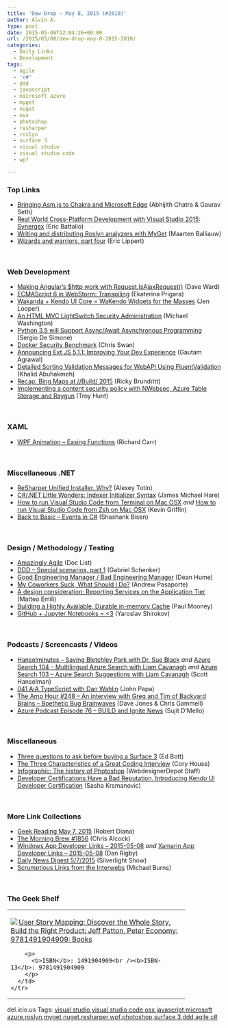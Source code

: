 ```yaml
---
title: 'Dew Drop – May 8, 2015 (#2010)'
author: Alvin A.
type: post
date: 2015-05-08T12:04:26+00:00
url: /2015/05/08/dew-drop-may-8-2015-2010/
categories:
  - Daily Links
  - Development
tags:
  - agile
  - 'c#'
  - ddd
  - javascript
  - microsoft azure
  - myget
  - nuget
  - osx
  - photoshop
  - resharper
  - roslyn
  - surface 3
  - visual studio
  - visual studio code
  - wpf

---
```

### <a name="top"></a>Top Links

  * <a href="http://blogs.windows.com/msedgedev/2015/05/07/bringing-asm-js-to-chakra-microsoft-edge/" target="_blank">Bringing Asm.js to Chakra and Microsoft Edge</a> (Abhijith Chatra & Gaurav Seth)
  * <a href="http://blogs.msdn.com/b/vcblog/archive/2015/05/07/real-world-cross-platform-development-with-visual-studio-2015-synergex.aspx" target="_blank">Real World Cross-Platform Development with Visual Studio 2015: Synergex</a> (Eric Battalio)
  * <a href="http://blog.maartenballiauw.be/post/2015/05/08/Writing-and-distributing-Roslyn-analyzers-with-MyGet.aspx" target="_blank">Writing and distributing Roslyn analyzers with MyGet</a> (Maarten Balliauw)
  * <a href="http://ericlippert.com/2015/05/07/wizards-and-warriors-part-four/" target="_blank">Wizards and warriors, part four</a> (Eric Lippert)

&nbsp;

### <a name="web"></a>Web Development

  * <a href="http://feedproxy.google.com/~r/Encosia/~3/qviit_PgRfo/" target="_blank">Making Angular’s $http work with Request.IsAjaxRequest()</a> (Dave Ward)
  * <a href="http://blog.jetbrains.com/webstorm/2015/05/ecmascript-6-in-webstorm-transpiling/" target="_blank">ECMAScript 6 in WebStorm: Transpiling</a> (Ekaterina Prigara)
  * <a href="http://developer.telerik.com/featured/wakanda-kendo-ui-core-wakendo-widgets-for-the-masses/" target="_blank">Wakanda + Kendo UI Core = WaKendo Widgets for the Masses</a> (Jen Looper)
  * <a href="http://lightswitchhelpwebsite.com/Blog/tabid/61/EntryId/3281/An-HTML-MVC-LightSwitch-Security-Administration.aspx" target="_blank">An HTML MVC LightSwitch Security Administration</a> (Michael Washington)
  * <a href="http://www.infoq.com/news/2015/05/python-async-await?utm_campaign=infoq_content&utm_source=infoq&utm_medium=feed&utm_term=global" target="_blank">Python 3.5 will Support Async/Await Asynchronous Programming</a> (Sergio De Simone)
  * <a href="http://www.infoq.com/news/2015/05/Docker-Security-Benchmark?utm_campaign=infoq_content&utm_source=infoq&utm_medium=feed&utm_term=global" target="_blank">Docker Security Benchmark</a> (Chris Swan)
  * <a href="http://feedproxy.google.com/~r/extblog/~3/TP1YgxHs3FU/" target="_blank">Announcing Ext JS 5.1.1: Improving Your Dev Experience</a> (Gautam Agrawal)
  * <a href="http://khalidabuhakmeh.com/detailed-sorting-validation-messages-for-webapi-using-fluentvalidaiton" target="_blank">Detailed Sorting Validation Messages for WebAPI Using FluentValidation</a> (Khalid Abuhakmeh)
  * <a href="http://blogs.bing.com/maps/2015/05/07/recap-bing-maps-at-build-2015/" target="_blank">Recap: Bing Maps at //Build/ 2015</a> (Ricky Brundritt)
  * <a href="http://feedproxy.google.com/~r/TroyHunt/~3/QqkwEA4kahM/implementing-content-security-policy.html" target="_blank">Implementing a content security policy with NWebsec, Azure Table Storage and Raygun</a> (Troy Hunt)

&nbsp;

### <a name="silverlight"></a>XAML

  * <a href="http://feedproxy.google.com/~r/BlackwaspLatestAdditions/~3/iNDtcVfqzcc/RSSLanding.aspx" target="_blank">WPF Animation &#8211; Easing Functions</a> (Richard Carr)

&nbsp;

### <a name="dotnet"></a>Miscellaneous .NET

  * <a href="http://blog.jetbrains.com/dotnet/2015/05/07/resharper-unified-installer-why/" target="_blank">ReSharper Unified Installer. Why?</a> (Alexey Totin)
  * <a href="http://feedproxy.google.com/~r/BlackRabbitCoder/~3/3DCNWHNkasU/c.net-little-wonders-indexer-initializer-syntax.aspx" target="_blank">C#/.NET Little Wonders: Indexer Initializer Syntax</a> (James Michael Hare)
  * <a href="http://feedproxy.google.com/~r/KevinGriffin/~3/y8U-5WjJG4w/" target="_blank">How to run Visual Studio Code from Terminal on Mac OSX</a> _and_ <a href="http://feedproxy.google.com/~r/KevinGriffin/~3/ui_a9pJmHT0/" target="_blank">How to run Visual Studio Code from Zsh on Mac OSX</a> (Kevin Griffin)
  * <a href="http://dailydotnettips.com/2015/05/07/back-to-basic-events-in-c/" target="_blank">Back to Basic – Events in C#</a> (Shashank Bisen)

&nbsp;

### <a name="design"></a>Design / Methodology / Testing

  * <a href="http://www.doclist.me/2015/05/07/amazingly-agile/" target="_blank">Amazingly Agile</a> (Doc List)
  * <a href="http://feedproxy.google.com/~r/LosTechies/~3/su2bCdiZBxI/" target="_blank">DDD – Special scenarios, part 1</a> (Gabriel Schenker)
  * <a href="http://feedproxy.google.com/~r/DeanHumesBlog/~3/U8GaTaZepVU/9123" target="_blank">Good Engineering Manager / Bad Engineering Manager</a> (Dean Hume)
  * <a href="http://simpleprogrammer.com/2015/05/07/my-coworkers-suck-what-should-i-do/" target="_blank">My Coworkers Suck, What Should I Do?</a> (Andrew Pasaporte)
  * <a href="http://feedproxy.google.com/~r/MattsAlmSpace/~3/H4LIhMVoqHQ/a-design-consideration-reporting.html" target="_blank">A design consideration: Reporting Services on the Application Tier</a> (Matteo Emili)
  * <a href="http://insidethecpu.com/2015/05/08/building-a-highly-available-durable-in-memory-cache/" target="_blank">Building a Highly Available, Durable in-memory Cache</a> (Paul Mooney)
  * <a href="https://github.com/blog/1995-github-jupyter-notebooks-3" target="_blank">GitHub + Jupyter Notebooks = <3</a> (Yaroslav Shirokov)

&nbsp;

### <a name="podcasts"></a>Podcasts / Screencasts / Videos

  * <a href="http://www.hanselminutes.com/default.aspx?ShowID=15470" target="_blank">Hanselminutes &#8211; Saving Bletchley Park with Dr. Sue Black</a> _and_ <a href="http://channel9.msdn.com/Shows/Azure-Friday/Azure-Search-104-Multilingual-Azure-Search-with-Liam-Cavanagh" target="_blank">Azure Search 104 &#8211; Multilingual Azure Search with Liam Cavanagh</a> _and_ <a href="http://channel9.msdn.com/Shows/Azure-Friday/Azure-Search-103-Azure-Search-Suggestions-with-Liam-Cavanagh" target="_blank">Azure Search 103 &#8211; Azure Search Suggestions with Liam Cavanagh</a> (Scott Hanselman)
  * <a href="http://devchat.tv/adventures-in-angular/041-aia-typescript-with-dan-wahlin" target="_blank">041 AiA TypeScript with Dan Wahlin</a> (John Papa)
  * <a href="http://feedproxy.google.com/~r/TheAmpHour/~3/nHoT5xh2bOc/" target="_blank">The Amp Hour #248 – An interview with Greg and Tim of Backyard Brains – Boethetic Bug Brainwaves</a> (Dave Jones & Chris Gammell)
  * <a href="http://azpodcast.azurewebsites.net/post/Episode-76-BUILD-and-Ignite-2015" target="_blank">Azure Podcast Episode 76 &#8211; BUILD and Ignite News</a> (Sujit D&#8217;Mello)

&nbsp;

### <a name="misc"></a>Miscellaneous

  * <a href="http://feedproxy.google.com/~r/zdnet/Bott/~3/LXJHXzx5_TI/story01.htm" target="_blank">Three questions to ask before buying a Surface 3</a> (Ed Bott)
  * <a href="http://feeds.feedblitz.com/~/91279955/0/bitnative~The-Three-Characteristics-of-a-Great-Coding-Interview/" target="_blank">The Three Characteristics of a Great Coding Interview</a> (Cory House)
  * <a href="http://www.webdesignerdepot.com/2015/05/infographic-the-history-of-photoshop/" target="_blank">Infographic: The history of Photoshop</a> (WebdesignerDepot Staff)
  * <a href="http://feedproxy.google.com/~r/Telerik/~3/RqtJ5_5xwwE/developer-certifications-have-a-bad-reputation.-introducing-kendo-ui-developer-certification" target="_blank">Developer Certifications Have a Bad Reputation. Introducing Kendo UI Developer Certification</a> (Sasha Krsmanovic)

&nbsp;

### <a name="links"></a>More Link Collections

  * <a href="http://feeds.regulargeek.com/~r/RegularGeek/~3/UHoZWXuYzvI/" target="_blank">Geek Reading May 7, 2015</a> (Robert Diana)
  * <a href="http://feedproxy.google.com/~r/ReflectivePerspective/~3/zqRnkNVBOgc/" target="_blank">The Morning Brew #1856</a> (Chris Alcock)
  * <a href="http://windowsappdev.com/2015/05/windows-app-developer-links-2015-05-08/" target="_blank">Windows App Developer Links &#8211; 2015-05-08</a> _and_ <a href="http://allaboutxamarin.com/2015/05/xamarin-app-developer-links-2015-05-08/" target="_blank">Xamarin App Developer Links &#8211; 2015-05-08</a> (Dan Rigby)
  * <a href="http://feedproxy.google.com/~r/silverlightshow/~3/W3cqwix7_ik/Daily-News-Digest-5-7-2015.aspx" target="_blank">Daily News Digest 5/7/2015</a> (Silverlight Show)
  * <a href="http://scrumblogmillionaire.com/2015/05/08/scrumptious-links-from-the-interwebs-14/" target="_blank">Scrumptious Links from the Interwebs</a> (Michael Burns)

&nbsp;

### <a name="shelf"></a>The Geek Shelf

<div id="scid:7dc1bd33-94bd-46fd-a20b-0131235bcd47:616e945e-b0c4-4921-905d-a48a52a8bea2" class="wlWriterEditableSmartContent" style="float: none; padding-bottom: 0px; padding-top: 0px; padding-left: 0px; margin: 0px; display: inline; padding-right: 0px">
  <table cellspacing="0" cellpadding="2" width="400" border="0" unselectable="on">
    <tr>
      <td valign="top" width="400">
        <p>
          <a title="User Story Mapping: Discover the Whole Story, Build the Right Product: Jeff Patton, Peter Economy: 9781491904909: Books" href="http://www.amazon.com/exec/obidos/ASIN/1491904909/alvinashcraft-20"><img data-recalc-dims="1" decoding="async" src="https://i0.wp.com/images.amazon.com/images/P/1491904909.01.MZZZZZZZ.jpg?w=660" border="0" align="left" style="float:left" />User Story Mapping: Discover the Whole Story, Build the Right Product: Jeff Patton, Peter Economy: 9781491904909: Books</a>
        </p>
        
        <p>
          <b>ISBN</b>: 1491904909<br /><b>ISBN-13</b>: 9781491904909
        </p>
      </td>
    </tr>
  </table>
</div>

<div id="scid:0767317B-992E-4b12-91E0-4F059A8CECA8:d36ddb34-d9fd-46a5-9a19-5ec8a1151be3" class="wlWriterEditableSmartContent" style="float: none; padding-bottom: 0px; padding-top: 0px; padding-left: 0px; margin: 0px; display: inline; padding-right: 0px">
  del.icio.us Tags: <a href="http://del.icio.us/popular/visual+studio" rel="tag">visual studio</a>,<a href="http://del.icio.us/popular/visual+studio+code" rel="tag">visual studio code</a>,<a href="http://del.icio.us/popular/osx" rel="tag">osx</a>,<a href="http://del.icio.us/popular/javascript" rel="tag">javascript</a>,<a href="http://del.icio.us/popular/microsoft+azure" rel="tag">microsoft azure</a>,<a href="http://del.icio.us/popular/roslyn" rel="tag">roslyn</a>,<a href="http://del.icio.us/popular/myget" rel="tag">myget</a>,<a href="http://del.icio.us/popular/nuget" rel="tag">nuget</a>,<a href="http://del.icio.us/popular/resharper" rel="tag">resharper</a>,<a href="http://del.icio.us/popular/wpf" rel="tag">wpf</a>,<a href="http://del.icio.us/popular/photoshop" rel="tag">photoshop</a>,<a href="http://del.icio.us/popular/surface+3" rel="tag">surface 3</a>,<a href="http://del.icio.us/popular/ddd" rel="tag">ddd</a>,<a href="http://del.icio.us/popular/agile" rel="tag">agile</a>,<a href="http://del.icio.us/popular/c%23" rel="tag">c#</a>
</div>